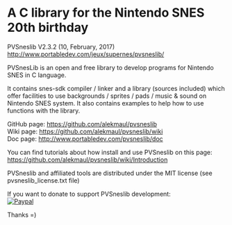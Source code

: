 # A C library for the Nintendo SNES 20th birthday #
PVSneslib V2.3.2 (10, February, 2017)  
http://www.portabledev.com/jeux/supernes/pvsneslib/

PVSnesLib is an open and free library to develop programs for Nintendo SNES in C language.

It contains snes-sdk compiler / linker and a library (sources included) which offer facilities to use backgrounds / sprites / pads / music & sound on Nintendo SNES system. 
It also contains examples to help how to use functions with the library.  

GitHub page: https://github.com/alekmaul/pvsneslib  
Wiki page: https://github.com/alekmaul/pvsneslib/wiki  
Doc page: http://www.portabledev.com/pvsneslib/doc  

You can find tutorials about how install and use PVSneslib on this page:  
https://github.com/alekmaul/pvsneslib/wiki/Introduction

PVSneslib and affiliated tools are distributed under the MIT license (see pvsneslib_license.txt file)

If you want to donate to support PVSneslib development:  
[![Paypal](https://www.paypalobjects.com/fr_FR/FR/i/btn/x-click-but04.gif)](https://www.paypal.com/cgi-bin/webscr?cmd=_s-xclick&hosted_button_id=Y5USKF23DQVLC)

Thanks =)
